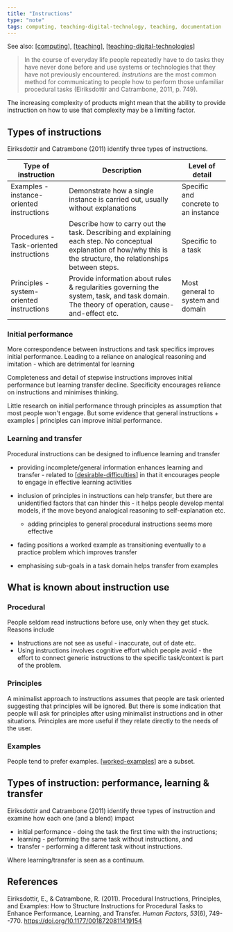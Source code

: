 ```yaml
---
title: "Instructions"
type: "note"
tags: computing, teaching-digital-technology, teaching, documentation
---
```


See also: [[computing]], [[teaching]], [[teaching-digital-technologies]]

> In the course of everyday life people repeatedly have to do tasks they have never done before and use systems or technologies that they have not previously encountered. _Instrutions_ are the most common method for communicating to people how to perform those unfamiliar procedural tasks (Eiriksdottir and Catrambone, 2011, p. 749).

The increasing complexity of products might mean that the ability to provide instruction on how to use that complexity may be a limiting factor.

## Types of instructions

Eiriksdottir and Catrambone (2011) identify three types of instructions.

| Type of instruction | Description | Level of detail |
| --- | --- | --- |
| Examples - instance-oriented instructions | Demonstrate how a single instance is carried out, usually without explanations | Specific and concrete to an instance |
| Procedures - Task-oriented instructions | Describe how to carry out the task. Describing and explaining each step. No conceptual explanation of how/why this is the structure, the relationships between steps. | Specific to a task |
| Principles - system-oriented instructions | Provide information about rules & regularities governing the system, task, and task domain. The theory of operation, cause-and-effect etc. | Most general to system and domain |

### Initial performance

More correspondence between instructions and task specifics improves initial performance. Leading to a reliance on analogical reasoning and imitation - which are detrimental for learning

Completeness and detail of stepwise instructions improves initial performance but learning transfer decline. Specificity encourages reliance on instructions and minimises thinking.

Little research on initial performance through principles as assumption that most people won't engage. But some evidence that general instructions + examples | principles can improve initial performance.

### Learning and transfer

Procedural instructions can be designed to influence learning and transfer

- providing incomplete/general information enhances learning and transfer - related to [[desirable-difficulties]] in that it encourages people to engage in effective learning activities
- inclusion of principles in instructions can help transfer, but there are unidentified factors that can hinder this - it helps people develop mental models, if the move beyond analogical reasoning to self-explanation etc.

    - adding principles to general procedural instructions seems more effective
- fading positions a worked example as transitioning eventually to a practice problem which improves transfer
- emphasising sub-goals in a task domain helps transfer from examples

## What is known about instruction use

### Procedural

People seldom read instructions before use, only when they get stuck. Reasons include

- Instructions are not see as useful - inaccurate, out of date etc.
- Using instructions involves cognitive effort which people avoid - the effort to connect generic instructions to the specific task/context is part of the problem.

### Principles

A minimalist approach to instructions assumes that people are task oriented suggesting that principles will be ignored. But there is some indication that people will ask for principles after using minimalist instructions and in other situations. Principles are more useful if they relate directly to the needs of the user.

### Examples

People tend to prefer examples. [[worked-examples]] are a subset.

## Types of instruction: performance, learning & transfer

Eiriksdottir and Catrambone (2011) identify three types of instruction and examine how each one (and a blend) impact 

- initial performance - doing the task the first time with the instructions; 
- learning - performing the same task without instructions, and 
- transfer - performing a different task without instructions.

Where learning/transfer is seen as a continuum.



## References

Eiriksdottir, E., & Catrambone, R. (2011). Procedural Instructions, Principles, and Examples: How to Structure Instructions for Procedural Tasks to Enhance Performance, Learning, and Transfer. *Human Factors*, *53*(6), 749--770. <https://doi.org/10.1177/0018720811419154>

[//begin]: # "Autogenerated link references for markdown compatibility"
[computing]: computing "Computing"
[teaching]: ../Teaching/teaching "Teaching"
[teaching-digital-technologies]: ../Teaching/Digital_Technologies/teaching-digital-technologies "Teaching Digital Technologies"
[desirable-difficulties]: ../Learning/desirable-difficulties "Desirable difficulties"
[worked-examples]: ../Teaching/worked-examples "Worked examples"
[//end]: # "Autogenerated link references"